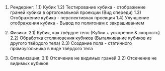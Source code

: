1) Рендеринг:
	1.1) Кубик
	1.2) Тестирование кубика - отображение граней кубика в ортогональной проекции (Вид спереди)
	1.3) Отображение кубика - перспективная проекция
	1.4) Улучшение отображения кубика - Вывод по полигонам с закрашиванием

2) Физика:
	2.1) Кубик, как твёрдое тело (Кубик + ускорение & скорость)
	2.2) Обработка столкновения кубиков (Выталкивание кубиков из другого твёрдого тела)
	2.3) Создание пола - статичного прямоугольника в виде твёрдого тела
	
3) Оптимизация:
	3.1) Отсечение не видимых граней
	3.2) Отсечение не видимых кубиков